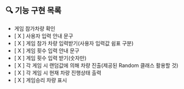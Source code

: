 ## 🔍 기능 구현 목록

- 게임 참가차량 확인
- [ X ] 사용자 입력 안내 문구
- [ X ] 게임 참가 차량 입력받기(사용자 입력값 쉼표 구분)
- [ X ] 게임 횟수 입력 안내 문구
- [ X ] 게임 횟수 입력 받기(숫자만)
- [ X ] 각 게임 시 랜덤값에 의해 차량 진출(제공된 Random 클래스 활용할 것)
- [ X ] 각 게임 시 현재 차량 진행상태 출력
- [ X ] 게임승리 차량 표시
